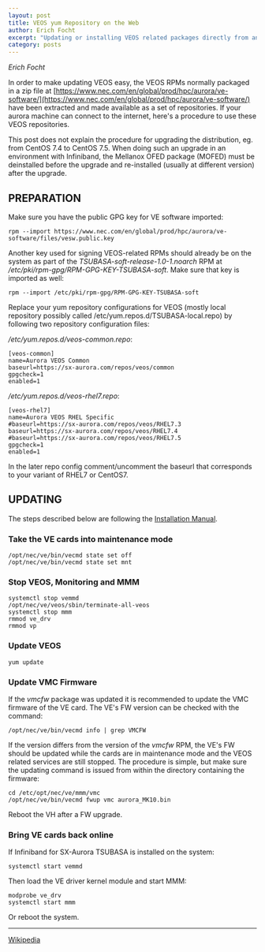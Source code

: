 ```yaml
---
layout: post
title: VEOS yum Repository on the Web
author: Erich Focht
excerpt: "Updating or installing VEOS related packages directly from an online yum repository."
category: posts
---
```


*Erich Focht*


In order to make updating VEOS easy, the VEOS RPMs normally packaged
in a zip file at
[https://www.nec.com/en/global/prod/hpc/aurora/ve-software/](https://www.nec.com/en/global/prod/hpc/aurora/ve-software/)
have been extracted and made available as a set of repositories. If
your aurora machine can connect to the internet, here's a procedure to
use these VEOS repositories.

This post does not explain the procedure for upgrading the
distribution, eg. from CentOS 7.4 to CentOS 7.5. When doing such an
upgrade in an environment with Infiniband, the Mellanox OFED package
(MOFED) must be deinstalled before the upgrade and re-installed
(usually at different version) after the upgrade.


## PREPARATION

Make sure you have the public GPG key for VE software imported:

```
rpm --import https://www.nec.com/en/global/prod/hpc/aurora/ve-software/files/vesw.public.key
```

Another key used for signing VEOS-related RPMs should already be on
the system as part of the *TSUBASA-soft-release-1.0-1.noarch* RPM at
*/etc/pki/rpm-gpg/RPM-GPG-KEY-TSUBASA-soft*. Make sure that key is
imported as well:
```
rpm --import /etc/pki/rpm-gpg/RPM-GPG-KEY-TSUBASA-soft
```

Replace your yum repository configurations for VEOS (mostly local
repository possibly called /etc/yum.repos.d/TSUBASA-local.repo) by
following two repository configuration files:

*/etc/yum.repos.d/veos-common.repo*:
```
[veos-common]
name=Aurora VEOS Common
baseurl=https://sx-aurora.com/repos/veos/common
gpgcheck=1
enabled=1
```

*/etc/yum.repos.d/veos-rhel7.repo*:
```
[veos-rhel7]
name=Aurora VEOS RHEL Specific
#baseurl=https://sx-aurora.com/repos/veos/RHEL7.3
baseurl=https://sx-aurora.com/repos/veos/RHEL7.4
#baseurl=https://sx-aurora.com/repos/veos/RHEL7.5
gpgcheck=1
enabled=1
```

In the later repo config comment/uncomment the baseurl that
corresponds to your variant of RHEL7 or CentOS7.


## UPDATING

The steps described below are following the [Installation
Manual](https://www.nec.com/en/global/prod/hpc/aurora/document/InstallationGuide_E.pdf).

### Take the VE cards into maintenance mode
```
/opt/nec/ve/bin/vecmd state set off
/opt/nec/ve/bin/vecmd state set mnt
```

### Stop VEOS, Monitoring and MMM
```
systemctl stop vemmd
/opt/nec/ve/veos/sbin/terminate-all-veos
systemctl stop mmm
rmmod ve_drv
rmmod vp
```

### Update VEOS
```
yum update
```

### Update VMC Firmware

If the *vmcfw* package was updated it is recommended to update the VMC
firmware of the VE card. The VE's FW version can be checked with the command:
```
/opt/nec/ve/bin/vecmd info | grep VMCFW
```

If the version differs from the version of the *vmcfw* RPM, the VE's
FW should be updated while the cards are in maintenance mode and the
VEOS related services are still stopped. The procedure is simple, but
make sure the updating command is issued from within the directory
containing the firmware:

```
cd /etc/opt/nec/ve/mmm/vmc
/opt/nec/ve/bin/vecmd fwup vmc aurora_MK10.bin
```

Reboot the VH after a FW upgrade.


### Bring VE cards back online

If Infiniband for SX-Aurora TSUBASA is installed on the system:
```
systemctl start vemmd
```

Then load the VE driver kernel module and start MMM:
```
modprobe ve_drv
systemctl start mmm
```

Or reboot the system.


---

[Wikipedia](https://en.wikipedia.org/wiki/SX-Aurora_TSUBASA)
